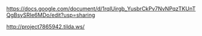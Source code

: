https://docs.google.com/document/d/1rqlUirgb_YusbrCkPv7NvNPqzTKUnTQgBsySRIe6MDo/edit?usp=sharing

http://project7865942.tilda.ws/ 
